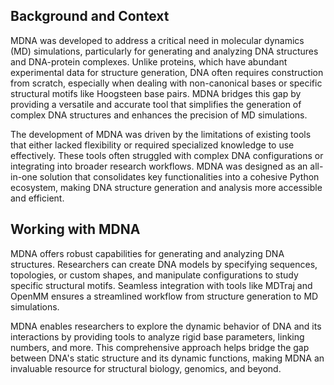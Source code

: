 <!-- This part of the project documentation focuses on an
**understanding-oriented** approach. You'll get a
chance to read about the background of the project,
as well as reasoning about how it was implemented.

> **Note:** Expand this section by considering the
> following points:

- Give context and background on your library
- Explain why you created it
- Provide multiple examples and approaches of how
    to work with it
- Help the reader make connections
- Avoid writing instructions or technical descriptions
    here -->
## Background and Context

MDNA was developed to address a critical need in molecular dynamics (MD) simulations, particularly for generating and analyzing DNA structures and DNA-protein complexes. Unlike proteins, which have abundant experimental data for structure generation, DNA often requires construction from scratch, especially when dealing with non-canonical bases or specific structural motifs like Hoogsteen base pairs. MDNA bridges this gap by providing a versatile and accurate tool that simplifies the generation of complex DNA structures and enhances the precision of MD simulations.


The development of MDNA was driven by the limitations of existing tools that either lacked flexibility or required specialized knowledge to use effectively. These tools often struggled with complex DNA configurations or integrating into broader research workflows. MDNA was designed as an all-in-one solution that consolidates key functionalities into a cohesive Python ecosystem, making DNA structure generation and analysis more accessible and efficient.

## Working with MDNA

MDNA offers robust capabilities for generating and analyzing DNA structures. Researchers can create DNA models by specifying sequences, topologies, or custom shapes, and manipulate configurations to study specific structural motifs. Seamless integration with tools like MDTraj and OpenMM ensures a streamlined workflow from structure generation to MD simulations.

MDNA enables researchers to explore the dynamic behavior of DNA and its interactions by providing tools to analyze rigid base parameters, linking numbers, and more. This comprehensive approach helps bridge the gap between DNA's static structure and its dynamic functions, making MDNA an invaluable resource for structural biology, genomics, and beyond.
